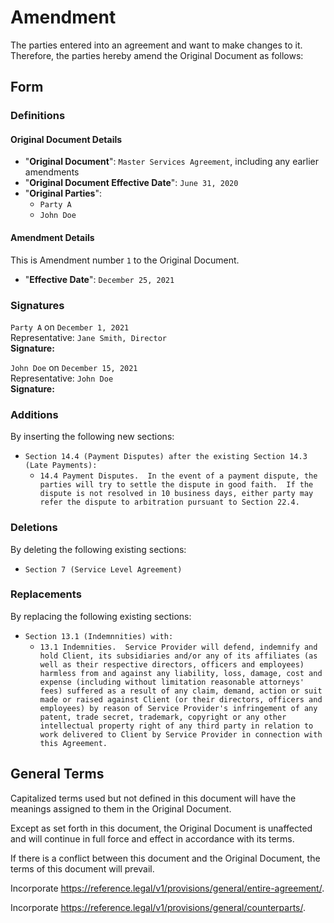# Amendment

The parties entered into an agreement and want to make changes to it.  Therefore, the parties hereby amend the Original Document as follows:

## Form

### Definitions

#### Original Document Details

* "**Original Document**": `Master Services Agreement`, including any earlier amendments
* "**Original Document Effective Date**": `June 31, 2020`
* "**Original Parties**":
  * `Party A`
  * `John Doe`

#### Amendment Details

This is Amendment number `1` to the Original Document.

* "**Effective Date**": `December 25, 2021`

### Signatures

`Party A` on `December 1, 2021`  
Representative: `Jane Smith, Director`  
**Signature:**

`John Doe` on `December 15, 2021`  
Representative: `John Doe`  
**Signature:**

### Additions

By inserting the following new sections:

* `Section 14.4 (Payment Disputes) after the existing Section 14.3 (Late Payments):`
  * `14.4 Payment Disputes.  In the event of a payment dispute, the parties will try to settle the dispute in good faith.  If the dispute is not resolved in 10 business days, either party may refer the dispute to arbitration pursuant to Section 22.4.`

### Deletions

By deleting the following existing sections:

* `Section 7 (Service Level Agreement)`

### Replacements

By replacing the following existing sections:

* `Section 13.1 (Indemnnities) with:`
  * `13.1 Indemnities.  Service Provider will defend, indemnify and hold Client, its subsidiaries and/or any of its affiliates (as well as their respective directors, officers and employees) harmless from and against any liability, loss, damage, cost and expense (including without limitation reasonable attorneys' fees) suffered as a result of any claim, demand, action or suit made or raised against Client (or their directors, officers and employees) by reason of Service Provider's infringement of any patent, trade secret, trademark, copyright or any other intellectual property right of any third party in relation to work delivered to Client by Service Provider in connection with this Agreement.`

## General Terms

Capitalized terms used but not defined in this document will have the meanings assigned to them in the Original Document.

Except as set forth in this document, the Original Document is unaffected and will continue in full force and effect in accordance with its terms.

If there is a conflict between this document and the Original Document, the terms of this document will prevail.

Incorporate <https://reference.legal/v1/provisions/general/entire-agreement/>.

Incorporate <https://reference.legal/v1/provisions/general/counterparts/>.

